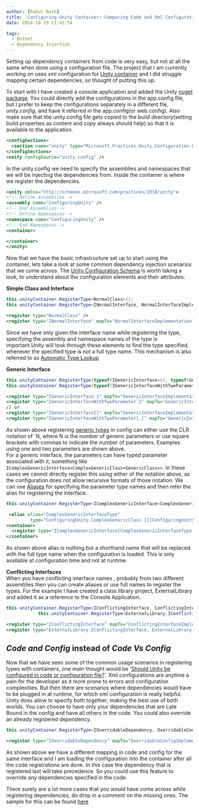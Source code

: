 ```yaml
---
author: [Rahul Nath]
title: 'Configuring Unity Container: Comparing Code and Xml Configuration Side by Side'
date: 2014-10-19 11:42:54

tags:
  - Dotnet
  - Dependency Injection
---
```


Setting up dependency containers from code is very easy, but not at all the same when done using a configuration file. The project that I am currently working on uses xml configuration for [Unity container](https://unity.codeplex.com/) and I did struggle mapping certain dependencies, so thought of putting this up.

To start with I have created a console application and added the Unity [nuget package](https://www.nuget.org/packages/Unity/). You could directly add the configurations in the app.config file, but I prefer to keep the configurations separately in a different file, _unity.config_, and have it referred in the app.config(or web.config). Also make sure that the unity.config file gets copied to the build directory(setting build properties as content and copy always should help) so that it is available to the application.

```xml
<configSections>
  <section name="unity" type="Microsoft.Practices.Unity.Configuration.UnityConfigurationSection, Microsoft.Practices.Unity.Configuration"/>
</configSections>
<unity configSource="unity.config" />
```

In the unity.config we need to specify the assemblies and namespaces that we will be injecting the dependencies from. Inside the container is where we register the dependencies.

```xml
<unity xmlns="http://schemas.microsoft.com/practices/2010/unity">
<!-- Define Assemblies-->
<assembly name="ConfiguringUnity" />
<!-- End Assemblies-->
<!-- Define Namespaces-->
<namespace name="ConfiguringUnity" />
<!-- End Namespaces-->
<container>

</container>
</unity>
```

Now that we have the basic infrastructure set up to start using the container, lets take a look at some common dependency injection scenarios that we come across. The [Unity Configuration Schema](http://msdn.microsoft.com/en-us/library/ff660914) is worth taking a look, to understand about the configuration elements and their attributes.

**Simple Class and Interface**

```csharp
this.unityContainer.RegisterType<NormalClass>();
this.unityContainer.RegisterType<INormalInterface, NormalInterfaceImplementation>();
```

```xml
<register type="NormalClass" />
<register type="INormalInterface" mapTo="NormalInterfaceImplementation" />
```

Since we have only given the interface name while registering the type, specifying the assembly and namespace names of the type is important.Unity will look through these elements to find the type specified, whenever the specified type is not a full type name. This mechanism is also referred to as [Automatic Type Lookup](http://msdn.microsoft.com/en-us/library/ff660933/#automatic-type-lookup)

**Generic Interface**

```csharp
this.unityContainer.RegisterType(typeof(IGenericInterface<>), typeof(GenericInterfaceImplementation<>));
this.unityContainer.RegisterType(typeof(IGenericInterfaceWithTwoParameter<,>), typeof(GenericInterfaceWithTwoParametersImplementation<,>));
```

```xml
<register type="IGenericInterface`1" mapTo="GenericInterfaceImplementation`1" />
<register type="IGenericInterfaceWithTwoParameter`2" mapTo="GenericInterfaceWithTwoParametersImplementation`2" />
// or
<register type="IGenericInterface[]" mapTo="GenericInterfaceImplementation[]" />
<register type="IGenericInterfaceWithTwoParameter[,]" mapTo="GenericInterfaceWithTwoParametersImplementation[,]" />
```

As shown above registering [generic types](http://msdn.microsoft.com/en-us/library/ff660933/#generic-types) in config can either use the CLR notation of \`N, where N is the number of generic parameters or use square brackets with commas to indicate the number of parameters. Examples using one and two parameters are shown above.  
For a generic interface, the parameters can have typed parameter associated with it, something like `IComplexGenericInterface<ComplexGenericClass<GenericClass>>`. In these cases we cannot directly register this using either of the notation above, as the configuration does not allow recursive formats of those notation. We can use [Aliases](http://msdn.microsoft.com/en-us/library/ff660933/#type-aliases) for specifying the parameter type names and then refer the alias for registering the interface.

```csharp
this.unityContainer.RegisterType<IComplexGenericInterface<ComplexGenericClass<GenericClass>>, ComplexGenericInterfaceImplementation>();
```

```xml
 <alias alias="ComplexGenericInterfaceType"
         type="ConfiguringUnity.ComplexGenericClass`1[[ConfiguringUnity.GenericClass, ConfiguringUnity, Version=1.0.0.0, Culture=neutral, PublicKeyToken=null]], ConfiguringUnity, Version=1.0.0.0, Culture=neutral, PublicKeyToken=null" />
<container>
  <register type="IComplexGenericInterface[ComplexGenericInterfaceType]" mapTo="ComplexGenericInterfaceImplementation" />
</container>
```

As shown above alias is nothing but a shorthand name that will be replaced with the full type name when the configuration is loaded. This is only available at configuration time and not at runtime.

**Conflicting Interfaces**  
When you have conflicting interface names , probably from two different assemblies then you can create aliases or use full names to register the types. For the example I have created a class library project, ExternalLibrary and added it as a reference to the Console Application.

```csharp
this.unityContainer.RegisterType<IConflictingInterface, ConflictingInterfaceImplementation>();
            this.unityContainer.RegisterType<ExternalLibrary.IConflictingInterface, ExternalLibrary.ConflictingInterfaceImplementation>();
```

```xml
<register type="IConflictingInterface" mapTo="ConflictingInterfaceImplementation" />
<register type="ExternalLibrary.IConflictingInterface, ExternalLibrary, Version=1.0.0.0, Culture=neutral, PublicKeyToken=null" mapTo="ExternalLibrary.ConflictingInterfaceImplementation, ExternalLibrary, Version=1.0.0.0, Culture=neutral, PublicKeyToken=null" />
```

## **_Code and Config_** instead of **_Code Vs Config_**

Now that we have seen some of the common usage scenarios in registering types with containers, one main thought would be '[Should Unity be configured in code or configuration file?](http://stackoverflow.com/questions/5418392/should-unity-be-configured-in-code-or-configuration-file)'. Xml configurations are anytime a pain for the developer as it more prone to errors and configuration complexities. But then there are scenarios where dependencies would have to be plugged in at runtime, for which xml configuration is really helpful. Unity does allow to specify both together, making the best use of both worlds. You can choose to have only your dependencies that are Late Bound in the config and have all others in the code. You could also override an already registered dependency.

```csharp
this.unityContainer.RegisterType<IOverridableDependency, OverridableCodeImplementation>();
```

```xml
<register type="IOverridableDependency" mapTo="OverridableConfigImplementation" />
```

As shown above we have a different mapping in code and config for the same interface and I am loading the configuration into the container after all the code registrations are done. In this case the dependency that is registered last will take precedence. So you could use this feature to override any dependencies specified in the code.

There surely are a lot more cases that you would have come across while registering dependencies, do drop in a comment on the missing ones. The sample for this can be found [here](https://github.com/rahulpnath/Blog/tree/master/ConfiguringUnity)
